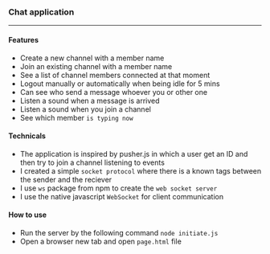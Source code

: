 ### Chat application
<hr />

#### Features
- Create a new channel with a member name
- Join an existing channel with a member name
- See a list of channel members connected at that moment
- Logout manually or automatically when being idle for 5 mins
- Can see who send a message whoever you or other one
- Listen a sound when a message is arrived
- Listen a sound when you join a channel
- See which member `is typing now`

#### Technicals
- The application is inspired by pusher.js in which a user get an ID and then try to join a channel listening to events
- I created a simple `socket protocol` where there is a known tags between the sender and the reciever
- I use `ws` package from npm to create the `web socket server`
- I use the native javascript `WebSocket` for client communication

#### How to use
- Run the server by the following command `node initiate.js`
- Open a browser new tab and open `page.html` file


